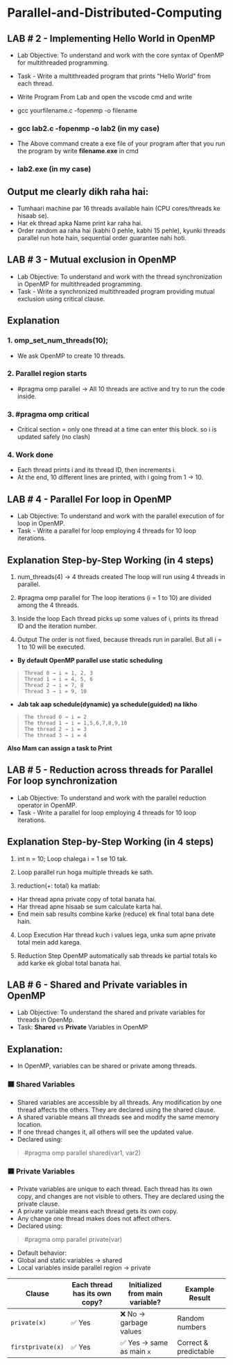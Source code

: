 # Parallel-and-Distributed-Computing

## LAB # 2 - Implementing Hello World in OpenMP

- Lab Objective: To understand and work with the core syntax of OpenMP for multithreaded
programming.

- Task - Write a multithreaded program that prints “Hello World” from each thread.

- Write Program From Lab and open the vscode cmd and write

- gcc yourfilename.c -fopenmp -o filename

- ### gcc lab2.c -fopenmp -o lab2 (in my case)
- The Above command create a exe file of your program after that you run the program by write **filename.exe** in cmd
- ### lab2.exe (in my case)


## Output me clearly dikh raha hai:

- Tumhaari machine par 16 threads available hain (CPU cores/threads ke hisaab se).
- Har ek thread apka Name print kar raha hai.
- Order random aa raha hai (kabhi 0 pehle, kabhi 15 pehle), kyunki threads parallel run hote hain, sequential order guarantee nahi hoti.


## LAB # 3 - Mutual exclusion in OpenMP

- Lab Objective: To understand and work with the thread synchronization in OpenMP for multithreaded programming.
- Task - Write a synchronized multithreaded program providing mutual exclusion using critical clause.

## Explanation
### 1. omp_set_num_threads(10);
- We ask OpenMP to create 10 threads.
### 2. Parallel region starts
- #pragma omp parallel → All 10 threads are active and try to run the code inside.

### 3. #pragma omp critical
   - Critical section = only one thread at a time can enter this block. so i is updated safely (no clash)

### 4. Work done
- Each thread prints i and its thread ID, then increments i.
- At the end, 10 different lines are printed, with i going from 1 → 10.


## LAB # 4 - Parallel For loop in OpenMP

- Lab Objective: To understand and work with the parallel execution of for loop in OpenMP.
- Task - Write a parallel for loop employing 4 threads for 10 loop iterations.

## Explanation Step-by-Step Working (in 4 steps)

1. num_threads(4) → 4 threads created
The loop will run using 4 threads in parallel.

2. #pragma omp parallel for
The loop iterations (i = 1 to 10) are divided among the 4 threads.

3. Inside the loop
Each thread picks up some values of i, prints its thread ID and the iteration number.

4. Output
The order is not fixed, because threads run in parallel. But all i = 1 to 10 will be executed.

- **By default OpenMP parallel use static scheduling** 
>     Thread 0 → i = 1, 2, 3
>     Thread 1 → i = 4, 5, 6
>     Thread 2 → i = 7, 8
>     Thread 3 → i = 9, 10
-  **Jab tak aap schedule(dynamic) ya schedule(guided) na likho**
>     The thread 0 → i = 2
>     The thread 1 → i = 1,5,6,7,8,9,10
>     The thread 2 → i = 3
>     The thread 3 → i = 4

**Also Mam can assign a task to Print**

## LAB # 5 - Reduction across threads for Parallel For loop synchronization

- Lab Objective: To understand and work with the parallel reduction operator in OpenMP.
- Task - Write a parallel for loop employing 4 threads for 10 loop iterations.

## Explanation Step-by-Step Working (in 4 steps)

1. int n = 10;
Loop chalega i = 1 se 10 tak.

2. Loop parallel run hoga multiple threads ke sath.

3. reduction(+: total) ka matlab:

- Har thread apna private copy of total banata hai.
- Har thread apne hisaab se sum calculate karta hai.
- End mein sab results combine karke (reduce) ek final total bana dete hain.

4. Loop Execution
Har thread kuch i values lega, unka sum apne private total mein add karega.

5. Reduction Step
OpenMP automatically sab threads ke partial totals ko add karke ek global total banata hai.

## LAB # 6 - Shared and Private variables in OpenMP
- Lab Objective: To understand the shared and private variables for threads in OpenMp.
- Task: **Shared** vs **Private** Variables in OpenMP

## Explanation:
- In OpenMP, variables can be shared or private among threads.
### 🟩 Shared Variables
- Shared variables are accessible by all threads. Any modification by one thread affects the others. They are declared using the shared clause.
- A shared variable means all threads see and modify the same memory location.
- If one thread changes it, all others will see the updated value.
- Declared using:
>#pragma omp parallel shared(var1, var2)

### 🟦 Private Variables
- Private variables are unique to each thread. Each thread has its own copy, and changes are not visible to others. They are declared using the private clause.
- A private variable means each thread gets its own copy.
- Any change one thread makes does not affect others.
- Declared using:
>#pragma omp parallel private(var)

- Default behavior:
- Global and static variables → shared
- Local variables inside parallel region → private

| Clause            | Each thread has its own copy? | Initialized from main variable? | Example Result        |
| ----------------- | ----------------------------- | ------------------------------- | --------------------- |
| `private(x)`      | ✅ Yes                         | ❌ No → garbage values           | Random numbers        |
| `firstprivate(x)` | ✅ Yes                         | ✅ Yes → same as main `x`        | Correct & predictable |

 